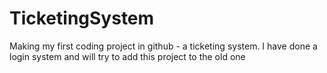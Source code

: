 # TicketingSystem
Making my first coding project in github - a ticketing system.
I have done a login system and will try to add this project to the old one
